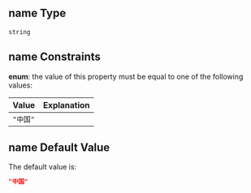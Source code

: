 ## name Type

`string`

## name Constraints

**enum**: the value of this property must be equal to one of the following values:

| Value  | Explanation |
| :----- | ----------- |
| `"中国"` |             |

## name Default Value

The default value is:

```json
"中国"
```

